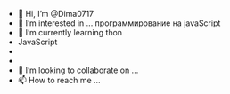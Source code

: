 - 👋 Hi, I’m @Dima0717
- 👀 I’m interested in ...  программирование на javaScript
- 🌱 I’m currently learning  thon
- JavaScript
- 
-
- 💞️ I’m looking to collaborate on ...
- 📫 How to reach me ...

<!---
Dima0717/Dima0717 is a ✨ special ✨ repository because its `README.md` (this file) appears on your GitHub profile.
You can click the Preview link to take a look at your changes.
--->
